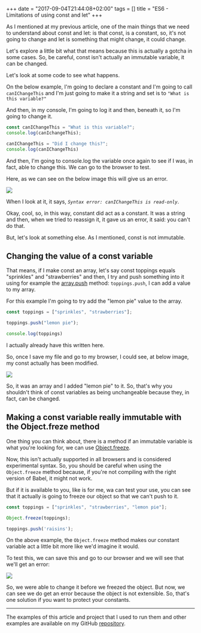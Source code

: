 +++
date = "2017-09-04T21:44:08+02:00"
tags = []
title = "ES6 - Limitations of using const and let"
+++

As I mentioned at my previous article, one of the main things that we need to understand about const and let: 
is that const, is a constant, so, it's not going to change and let is something that might change, it could change. 
 
Let's explore a little bit what that means because this is actually a gotcha in some cases. 
So, be careful, const isn't actually an immutable variable, it can be changed.
 
Let's look at some code to see what happens. 

On the below example, I'm going to declare a constant and I'm going to call `canIChangeThis` and I'm just going to make 
it a string and set is to `"What is this variable?"`

And then, in my console, I'm going to log it and then, beneath it, so I'm going to change it.

```javascript
const canIChangeThis = "What is this variable?";
console.log(canIchangeThis);

canIChangeThis = "Did I change this?";
console.log(canIChangeThis)
```
And then, I'm going to console.log the variable once again to see if I was, in fact, able to change this.
We can go to the browser to test. 

Here, as we can see on the below image this will give us an error.
 
![](/images/posts/es6/const-and-let-limitations/const-error.png)

When I look at it, it says, *`Syntax error: canIChangeThis is read-only`*. 

Okay, cool, so, in this way, constant did act as a constant. It was a string and then, when we tried to reassign it, 
it gave us an error, it said: you can't do that. 

But, let's look at something else. As I mentioned, const is not immutable.

## Changing the value of a const variable

That means, if I make const an array, let's say const toppings equals "sprinkles" and "strawberries" and then, I try and 
push something into it using for example the 
[array.push](https://developer.mozilla.org/pt-BR/docs/Web/JavaScript/Reference/Global_Objects/Array/push) method: `toppings.push`, 
I can add a value to my array.
 
For this example I'm going to try add the "lemon pie" value to the array.

```javascript
const toppings = ["sprinkles", "strawberries"];

toppings.push("lemon pie");

console.log(toppings)
```

I actually already have this written here. 

So, once I save my file and go to my browser, I could see, at below image, my const actually has been modified.

![](/images/posts/es6/const-and-let-limitations/const-array-mutable.png)

So, it was an array and I added "lemon pie" to it. So, that's why you shouldn't think of const variables as being 
unchangeable because they, in fact, can be changed. 

## Making a const variable really immutable with the Object.freze method 

One thing you can think about, there is a method if an immutable variable is what you're looking for, 
we can use [Object.freeze](https://developer.mozilla.org/en-US/docs/Web/JavaScript/Reference/Global_Objects/Object/freeze). 

Now, this isn't actually supported in all browsers and is considered experimental syntax. 
So, you should be careful when using the `Object.freeze` method because, if you're not compiling with the right version of Babel, 
it might not work.

But if it is available to you, like is for me, wa can test your use, you can see that it actually is going to freeze 
our object so that we can't push to it. 

```javascript
const toppings = ["sprinkles", "strawberries", "lemon pie"];

Object.freeze(toppings);

toppings.push('raisins');
```

On the above example, the `Object.freeze` method  makes our constant variable act a little bit more like we'd imagine it would.
 
To test this, we can save this and go to our browser and we will see that we'll get an error:

![](/images/posts/es6/const-and-let-limitations/object-freeze-error.png)
 
So, we were able to change it before we freezed the object. But now, we can see we do get an error because 
the object is not extensible. So, that's one solution if you want to protect your constants. 

---

The examples of this article and project that I used to run them and other examples are available on my GitHub 
[repository](https://github.com/coderade/es6-examples).

